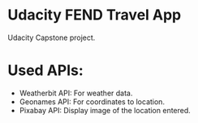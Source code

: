 # Udacity FEND Travel App

Udacity Capstone project.

# Used APIs:

- Weatherbit API: For weather data.
- Geonames API: For coordinates to location.
- Pixabay API: Display image of the location entered.
